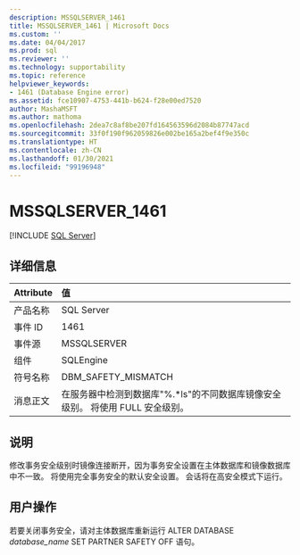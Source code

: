 ```yaml
---
description: MSSQLSERVER_1461
title: MSSQLSERVER_1461 | Microsoft Docs
ms.custom: ''
ms.date: 04/04/2017
ms.prod: sql
ms.reviewer: ''
ms.technology: supportability
ms.topic: reference
helpviewer_keywords:
- 1461 (Database Engine error)
ms.assetid: fce10907-4753-441b-b624-f28e00ed7520
author: MashaMSFT
ms.author: mathoma
ms.openlocfilehash: 2dea7c8af8be207fd164563596d2084b87747acd
ms.sourcegitcommit: 33f0f190f962059826e002be165a2bef4f9e350c
ms.translationtype: HT
ms.contentlocale: zh-CN
ms.lasthandoff: 01/30/2021
ms.locfileid: "99196948"
---
```

# <a name="mssqlserver_1461"></a>MSSQLSERVER_1461
 [!INCLUDE [SQL Server](../../includes/applies-to-version/sqlserver.md)]
  
## <a name="details"></a>详细信息  
  
| Attribute | 值 |  
| :-------- | :---- |  
|产品名称|SQL Server|  
|事件 ID|1461|  
|事件源|MSSQLSERVER|  
|组件|SQLEngine|  
|符号名称|DBM_SAFETY_MISMATCH|  
|消息正文|在服务器中检测到数据库"%.*ls"的不同数据库镜像安全级别。 将使用 FULL 安全级别。|  
  
## <a name="explanation"></a>说明  
修改事务安全级别时镜像连接断开，因为事务安全设置在主体数据库和镜像数据库中不一致。 将使用完全事务安全的默认安全设置。 会话将在高安全模式下运行。  
  
## <a name="user-action"></a>用户操作  
若要关闭事务安全，请对主体数据库重新运行 ALTER DATABASE *database_name* SET PARTNER SAFETY OFF 语句。  
  
